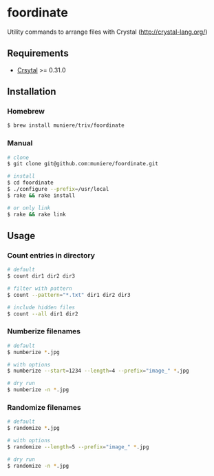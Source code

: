# foordinate

Utility commands to arrange files with Crystal (http://crystal-lang.org/)

## Requirements

- [Crsytal](http://crystal-lang.org/) >= 0.31.0

## Installation

### Homebrew

```bash
$ brew install muniere/triv/foordinate
```

### Manual

```bash
# clone
$ git clone git@github.com:muniere/foordinate.git

# install
$ cd foordinate
$ ./configure --prefix=/usr/local
$ rake && rake install

# or only link
$ rake && rake link
```

## Usage

### Count entries in directory

```bash
# default
$ count dir1 dir2 dir3

# filter with pattern
$ count --pattern="*.txt" dir1 dir2 dir3

# include hidden files
$ count --all dir1 dir2
```

### Numberize filenames

```bash
# default
$ numberize *.jpg

# with options
$ numberize --start=1234 --length=4 --prefix="image_" *.jpg

# dry run
$ numberize -n *.jpg
```

### Randomize filenames

```bash
# default
$ randomize *.jpg

# with options
$ randomize --length=5 --prefix="image_" *.jpg

# dry run
$ randomize -n *.jpg
```

